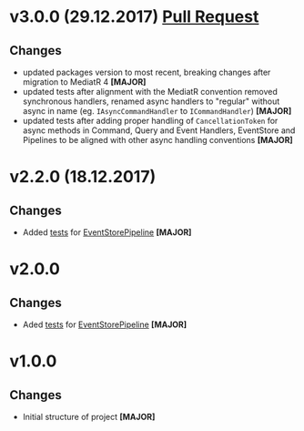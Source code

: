 ﻿# v3.0.0 (29.12.2017) [Pull Request](https://github.com/oskardudycz/GoldenEye/pull/44)

## Changes

* updated packages version to most recent, breaking changes after migration to MediatR 4 **[MAJOR]**
* updated tests after alignment with the MediatR convention removed synchronous handlers, renamed async handlers to "regular" without async in name (eg. `IAsyncCommandHandler` to `ICommandHandler`) **[MAJOR]**
* updated tests after adding proper handling of `CancellationToken` for async methods in Command, Query and Event Handlers, EventStore and Pipelines to be aligned with other async handling conventions **[MAJOR]**

# v2.2.0 (18.12.2017)

## Changes

* Added [tests](Validation/ValidationPipelineTests.cs) for [EventStorePipeline](../Backend.Core.DDD/Validation/ValidationPipeline.cs) **[MAJOR]**

# v2.0.0

## Changes

* Aded [tests](Events/Store/EventStorePipelineTests.cs) for [EventStorePipeline](../Backend.Core.DDD/Events/Store/EventStorePipeline.cs) **[MAJOR]**

# v1.0.0

## Changes

* Initial structure of project **[MAJOR]**